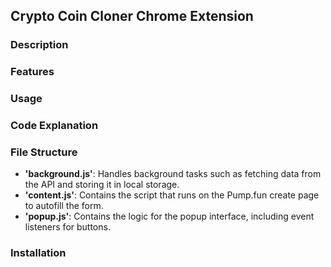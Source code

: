 ## Crypto Coin Cloner Chrome Extension
### Description
### Features
### Usage
### Code Explanation
### File Structure
- **'background.js'**: Handles background tasks such as fetching data from the API and storing it in local storage.
- **'content.js'**: Contains the script that runs on the Pump.fun create page to autofill the form.
- **'popup.js'**: Contains the logic for the popup interface, including event listeners for buttons.
### Installation

